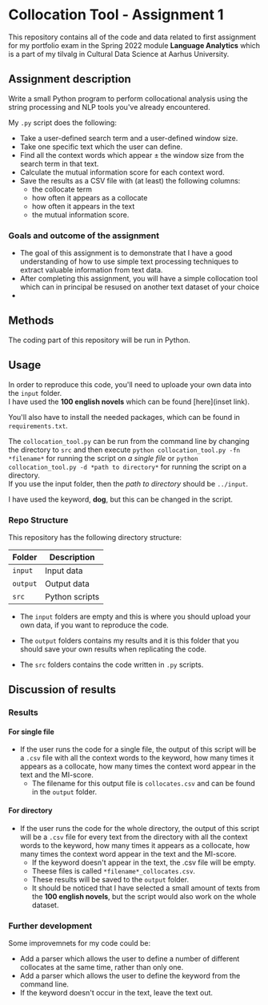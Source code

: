 # Collocation Tool - Assignment 1
This repository contains all of the code and data related to first assignment for my portfolio exam in the Spring 2022 module **Language Analytics** which is a part of my tilvalg in Cultural Data Science at Aarhus University.  


## Assignment description 
Write a small Python program to perform collocational analysis using the string processing and NLP tools you've already encountered.   

My ```.py``` script does the following:  
- Take a user-defined search term and a user-defined window size.
- Take one specific text which the user can define.
- Find all the context words which appear ± the window size from the search term in that text.
- Calculate the mutual information score for each context word.
- Save the results as a CSV file with (at least) the following columns: 
  - the collocate term
  - how often it appears as a collocate
  - how often it appears in the text
  - the mutual information score.

### Goals and outcome of the assignment
- The goal of this assignment is to demonstrate that I have a good understanding of how to use simple text processing techniques to extract valuable information from text data.
- After completing this assignment, you will have a simple collocation tool which can in principal be resused on another text dataset of your choice
- 

## Methods
The coding part of this repository will be run in Python. 


## Usage
In order to reproduce this code, you'll need to uploade your own data into the ```input``` folder.   
I have used the **100 english novels** which can be found [here](inset link).  

You'll also have to install the needed packages, which can be found in ```requirements.txt```. 

The ```collocation_tool.py``` can be run from the command line by changing the directory to ```src``` and then execute  ```python collocation_tool.py -fn *filename*``` for running the script on *a single file* or ```python collocation_tool.py -d *path to directory*``` for running the script on a directory.   
If you use the input folder, then the *path to directory* should be  ```../input```.

I have used the keyword, **dog**, but this can be changed in the script. 
 
### Repo Structure  
This repository has the following directory structure:  

| **Folder** | **Description** |
| ----------- | ----------- |
| ```input``` | Input data |
| ```output``` | Output data |
| ```src``` | Python scripts |


- The ```input``` folders are empty and this is where you should upload your own data, if you want to reproduce the code.

- The ```output``` folders contains my results and it is this folder that you should save your own results when replicating the code. 

- The ```src``` folders contains the code written in ```.py``` scripts. 


## Discussion of results 
### Results
#### For single file
- If the user runs the code for a single file, the output of this script will be a ```.csv``` file with all the context words to the keyword, how many times it appears as a collocate, how many times the context word appear in the text and the MI-score. 
  - The filename for this output file is ```collocates.csv``` and can be found in the ```output``` folder. 

#### For directory
- If the user runs the code for the whole directory, the output of this script will be a ```.csv``` file for every text from the directory with all the context words to the keyword, how many times it appears as a collocate, how many times the context word appear in the text and the MI-score. 
  - If the keyword doesn't appear in the text, the .csv file will be empty.
  - Theese files is called ```*filename*_collocates.csv```.
  - These results will be saved to the ```output``` folder.  
  - It should be noticed that I have selected a small amount of texts from the **100 english novels**, but the script would also work on the whole dataset. 

### Further development 
Some improvemnets for my code could be: 
- Add a parser which allows the user to define a number of different collocates at the same time, rather than only one.
- Add a parser which allows the user to define the keyword from the command line. 
- If the keyword doesn't occur in the text, leave the text out. 
